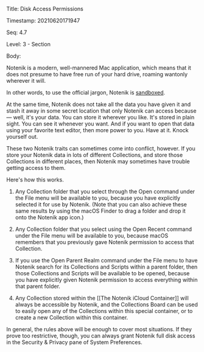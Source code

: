 Title:  Disk Access Permissions

Timestamp: 20210620171947

Seq:    4.7

Level:  3 - Section

Body: 

Notenik is a modern, well-mannered Mac application, which means that it does not presume to have free run of your hard drive, roaming wantonly wherever it will. 

In other words, to use the official jargon, Notenik is [sandboxed](https://en.wikipedia.org/wiki/Sandbox_(computer_security)). 

At the same time, Notenik does not take all the data you have given it and stash it away in some secret location that only Notenik can access because — well, it's your data. You can store it wherever you like. It's stored in plain sight. You can see it whenever you want. And if you want to open that data using your favorite text editor, then more power to you. Have at it. Knock yourself out. 

These two Notenik traits can sometimes come into conflict, however. If you store your Notenik data in lots of different Collections, and store those Collections in different places, then Notenik may sometimes have trouble getting access to them. 

Here's how this works. 

1. Any Collection folder that you select through the Open command under the File menu will be available to you, because you have explicitly selected it for use by Notenik. (Note that you can also achieve these same results by using the macOS Finder to drag a folder and drop it onto the Notenik app icon.)

2. Any Collection folder that you select using the Open Recent command under the File menu will be available to you, because macOS remembers that you previously gave Notenik permission to access that Collection. 

3. If you use the Open Parent Realm command under the File menu to have Notenik search for its Collections and Scripts within a parent folder, then those Collections and Scripts will be available to be opened, because you have explicitly given Notenik permission to access everything within that parent folder. 

4. Any Collection stored within the [[The Notenik iCloud Container]] will always be accessible by Notenik, and the Collections Board can be used to easily open any of the Collections within this special container, or to create a new Collection within this container.  

In general, the rules above will be enough to cover most situations. If they prove too restrictive, though, you can always grant Notenik full disk access in the Security & Privacy pane of System Preferences.
